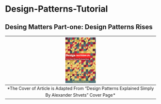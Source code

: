 # Design-Patterns-Tutorial

## Desing Matters Part-one: Design Patterns Rises

| <img src="out.jpg" alt="Pair Game" width="100"/> | 
|:--:| 
| *The Cover of Article is Adapted From “Design Patterns Explained Simply
By Alexander Shvets” Cover Page* |
